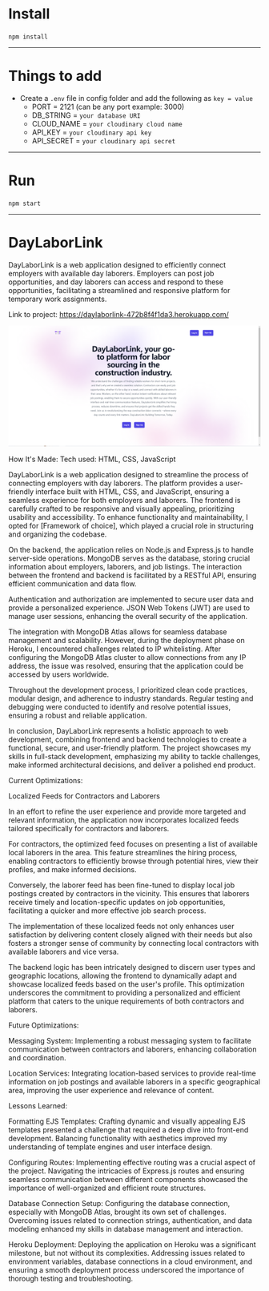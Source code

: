 # Install

`npm install`

---

# Things to add

- Create a `.env` file in config folder and add the following as `key = value`
  - PORT = 2121 (can be any port example: 3000)
  - DB_STRING = `your database URI`
  - CLOUD_NAME = `your cloudinary cloud name`
  - API_KEY = `your cloudinary api key`
  - API_SECRET = `your cloudinary api secret`

---

# Run

`npm start`


---

# DayLaborLink

DayLaborLink is a web application designed to efficiently connect employers with available day laborers. Employers can post job opportunities, and day laborers can access and respond to these opportunities, facilitating a streamlined and responsive platform for temporary work assignments.

Link to project: https://daylaborlink-472b8f4f1da3.herokuapp.com/

![Screenshot of index.ejs](image.png)

How It's Made:
Tech used: HTML, CSS, JavaScript

DayLaborLink is a web application designed to streamline the process of connecting employers with day laborers. The platform provides a user-friendly interface built with HTML, CSS, and JavaScript, ensuring a seamless experience for both employers and laborers. The frontend is carefully crafted to be responsive and visually appealing, prioritizing usability and accessibility. To enhance functionality and maintainability, I opted for [Framework of choice], which played a crucial role in structuring and organizing the codebase.

On the backend, the application relies on Node.js and Express.js to handle server-side operations. MongoDB serves as the database, storing crucial information about employers, laborers, and job listings. The interaction between the frontend and backend is facilitated by a RESTful API, ensuring efficient communication and data flow.

Authentication and authorization are implemented to secure user data and provide a personalized experience. JSON Web Tokens (JWT) are used to manage user sessions, enhancing the overall security of the application.

The integration with MongoDB Atlas allows for seamless database management and scalability. However, during the deployment phase on Heroku, I encountered challenges related to IP whitelisting. After configuring the MongoDB Atlas cluster to allow connections from any IP address, the issue was resolved, ensuring that the application could be accessed by users worldwide.

Throughout the development process, I prioritized clean code practices, modular design, and adherence to industry standards. Regular testing and debugging were conducted to identify and resolve potential issues, ensuring a robust and reliable application.

In conclusion, DayLaborLink represents a holistic approach to web development, combining frontend and backend technologies to create a functional, secure, and user-friendly platform. The project showcases my skills in full-stack development, emphasizing my ability to tackle challenges, make informed architectural decisions, and deliver a polished end product.

Current Optimizations:

Localized Feeds for Contractors and Laborers

In an effort to refine the user experience and provide more targeted and relevant information, the application now incorporates localized feeds tailored specifically for contractors and laborers.

For contractors, the optimized feed focuses on presenting a list of available local laborers in the area. This feature streamlines the hiring process, enabling contractors to efficiently browse through potential hires, view their profiles, and make informed decisions.

Conversely, the laborer feed has been fine-tuned to display local job postings created by contractors in the vicinity. This ensures that laborers receive timely and location-specific updates on job opportunities, facilitating a quicker and more effective job search process.

The implementation of these localized feeds not only enhances user satisfaction by delivering content closely aligned with their needs but also fosters a stronger sense of community by connecting local contractors with available laborers and vice versa.

The backend logic has been intricately designed to discern user types and geographic locations, allowing the frontend to dynamically adapt and showcase localized feeds based on the user's profile. This optimization underscores the commitment to providing a personalized and efficient platform that caters to the unique requirements of both contractors and laborers.

Future Optimizations:

Messaging System: Implementing a robust messaging system to facilitate communication between contractors and laborers, enhancing collaboration and coordination.

Location Services: Integrating location-based services to provide real-time information on job postings and available laborers in a specific geographical area, improving the user experience and relevance of content.

Lessons Learned:

Formatting EJS Templates: Crafting dynamic and visually appealing EJS templates presented a challenge that required a deep dive into front-end development. Balancing functionality with aesthetics improved my understanding of template engines and user interface design.

Configuring Routes: Implementing effective routing was a crucial aspect of the project. Navigating the intricacies of Express.js routes and ensuring seamless communication between different components showcased the importance of well-organized and efficient route structures.

Database Connection Setup: Configuring the database connection, especially with MongoDB Atlas, brought its own set of challenges. Overcoming issues related to connection strings, authentication, and data modeling enhanced my skills in database management and interaction.

Heroku Deployment: Deploying the application on Heroku was a significant milestone, but not without its complexities. Addressing issues related to environment variables, database connections in a cloud environment, and ensuring a smooth deployment process underscored the importance of thorough testing and troubleshooting.
